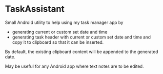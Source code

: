 TaskAssistant
=============

Small Android utility to help using my task manager app by
- generating current or custom set date and time
- generating task header with current or custom set date and time
and copy it to clipboard so that it can be inserted.

By default, the existing clipboard content will be appended to the generated date.

May be useful for any Android app where text notes are to be edited.
